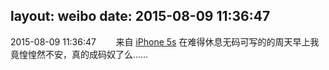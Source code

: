 layout: weibo
date: 2015-08-09 11:36:47
---
2015-08-09 11:36:47  &nbsp;&nbsp;&nbsp;&nbsp;&nbsp;&nbsp; 来自 <a href="sinaweibo://customweibosource" rel="nofollow">iPhone 5s</a>
在难得休息无码可写的的周天早上我竟惶惶然不安，真的成码奴了么…… ​​​
